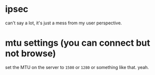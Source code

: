# ipsec

can't say a lot, it's just a mess from my user perspective.

# mtu settings (you can connect but not browse)

set the MTU on the server to `1500` or `1280` or something like that. yeah.
